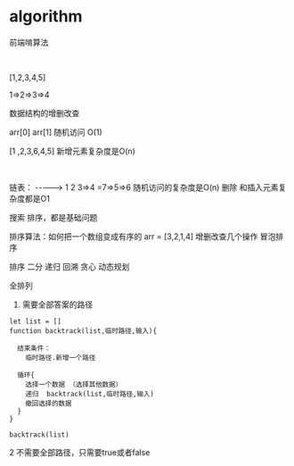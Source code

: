 # algorithm
前端啃算法


​

[1,2,3,4,5]
​

1=>2=>3=>4
​

数据结构的增删改查


arr[0]  arr[1]  随机访问 O(1)
​

[1 ,2,3,6,4,5] 新增元素复杂度是O(n)
​

​

链表：
 ----->
1    2       3=>4  =7=>5=>6
随机访问的复杂度是O(n) 
删除 和插入元素复杂度都是O1





搜索 排序，都是基础问题

排序算法：如何把一个数组变成有序的
arr = [3,2,1,4]
增删改查几个操作 
冒泡排序





排序
二分
递归
回溯
贪心
动态规划


全排列
  <!-- 1,2,3 这三个数字，打印全部的排列情况

  [3,2,] -->

1. 需要全部答案的路径
```
let list = []
function backtrack(list,临时路径,输入){

  结束条件：
    临时路径.新增一个路径

  循环{
    选择一个数据 （选择其他数据）
    递归  backtrack(list,临时路径,输入)
    撤回选择的数据
  }
}

backtrack(list)

```

2 不需要全部路径，只需要true或者false





